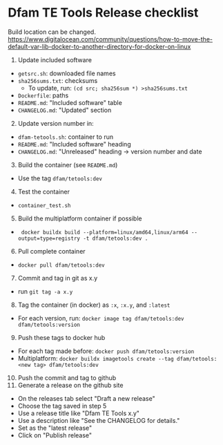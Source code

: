 # Dfam TE Tools Release checklist
Build location can be changed. https://www.digitalocean.com/community/questions/how-to-move-the-default-var-lib-docker-to-another-directory-for-docker-on-linux 
1. Update included software
  * `getsrc.sh`: downloaded file names
  * `sha256sums.txt`: checksums
      * To update, run: `(cd src; sha256sum *) >sha256sums.txt`
  * `Dockerfile`: paths
  * `README.md`: "Included software" table
  * `CHANGELOG.md`: "Updated" section
2. Update version number in:
  * `dfam-tetools.sh`: container to run
  * `README.md`: "Included software" heading
  * `CHANGELOG.md`: "Unreleased" heading -> version number and date
3. Build the container (see `README.md`)
  * Use the tag `dfam/tetools:dev`
4. Test the container
  * `container_test.sh`
5. Build the multiplatform container if possible 
  * ` docker buildx build --platform=linux/amd64,linux/arm64 --output=type=registry -t dfam/tetools:dev .`
6. Pull complete container 
  * `docker pull dfam/tetools:dev`
7. Commit and tag in git as x.y
  * run `git tag -a x.y`
8. Tag the container (in docker) as `:x`, `:x.y`, and `:latest`
  * For each version, run: `docker image tag dfam/tetools:dev dfam/tetools:version`
9. Push these tags to docker hub
  * For each tag made before: `docker push dfam/tetools:version`
  * Multiplatform: `docker buildx imagetools create --tag dfam/tetools:<new tag> dfam/tetools:dev`
10. Push the commit and tag to github
11. Generate a release on the github site
  * On the releases tab select "Draft a new release"
  * Choose the tag saved in step 5
  * Use a release title like "Dfam TE Tools x.y"
  * Use a description like "See the CHANGELOG for details."
  * Set as the "latest release"
  * Click on "Publish release" 
